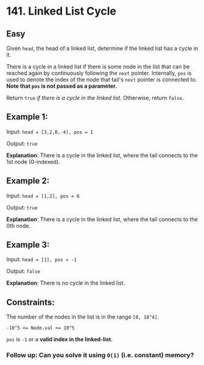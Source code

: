 # 141. Linked List Cycle

## Easy

Given `head`, the head of a linked list, determine if the linked list has a cycle in it.

There is a cycle in a linked list if there is some node in the list that can be reached again by continuously following the `next` pointer. Internally, `pos` is used to denote the index of the node that tail's `next` pointer is connected to. **Note that `pos` is not passed as a parameter.**

Return `true` _if there is a cycle in the linked list._ Otherwise, return `false`.

## Example 1:

Input: `head = [3,2,0,-4], pos = 1`

Output: `true`

**Explanation**: There is a cycle in the linked list, where the tail connects to the 1st node (0-indexed).

## Example 2:

Input: `head = [1,2], pos = 0`

Output: `true`

**Explanation**: There is a cycle in the linked list, where the tail connects to the 0th node.

## Example 3:

Input: `head = [1], pos = -1`

Output: `false`

**Explanation**: There is no cycle in the linked list.

## Constraints:

The number of the nodes in the list is in the range `[0, 10^4]`.

`-10^5 <= Node.val <= 10^5`

`pos` is `-1` or a **valid index in the linked-list.**

### Follow up: Can you solve it using `O(1)` (i.e. constant) memory?
